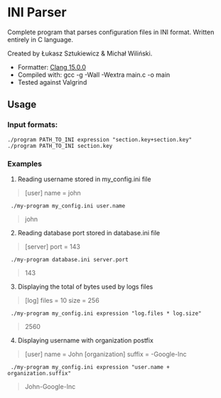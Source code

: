 # INI Parser

Complete program that parses configuration files in INI format.
Written entirely in C language.

Created by Łukasz Sztukiewicz & Michał Wiliński.

- Formatter: [Clang 15.0.0](https://clang.llvm.org/docs/ClangFormatStyleOptions.html)
- Compiled with: gcc -g -Wall -Wextra main.c -o main
- Tested against Valgrind

## Usage

### Input formats:

    ./program PATH_TO_INI expression "section.key+section.key"
    ./program PATH_TO_INI section.key

### Examples

1. Reading username stored in my_config.ini file

> [user]
> name = john

     ./my-program my_config.ini user.name

> john

2. Reading database port stored in database.ini file

> [server]
> port = 143

     ./my-program database.ini server.port

> 143

3. Displaying the total of bytes used by logs files

> [log]
> files = 10
> size = 256

     ./my-program my_config.ini expression "log.files * log.size"

> 2560

4. Displaying username with organization postfix

> [user]
> name = John
> [organization]
> suffix = -Google-Inc

     ./my-program my_config.ini expression "user.name + organization.suffix"

> John-Google-Inc
